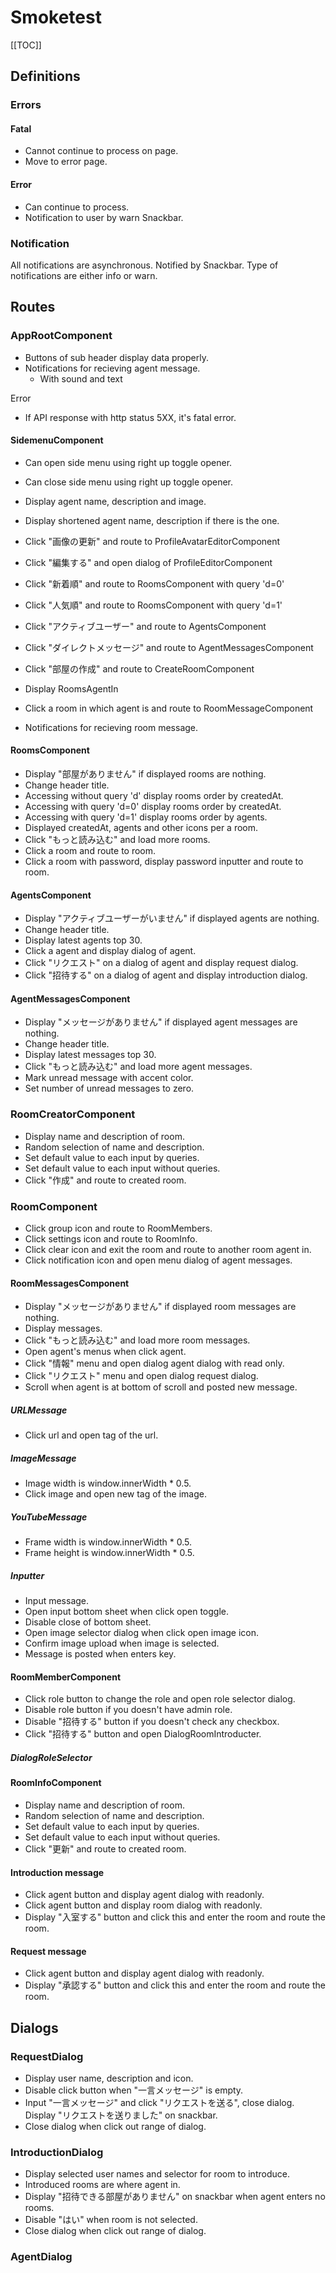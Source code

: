 # Smoketest

[[TOC]]

## Definitions

### Errors

#### Fatal

* Cannot continue to process on page.
* Move to error page.

#### Error

* Can continue to process.
* Notification to user by warn Snackbar.

### Notification

All notifications are asynchronous.
Notified by Snackbar.
Type of notifications are either info or warn.

## Routes

### AppRootComponent

* Buttons of sub header display data properly.
* Notifications for recieving agent message.
  * With sound and text

Error

* If API response with http status 5XX, it's fatal error.

#### SidemenuComponent

* Can open side menu using right up toggle opener.
* Can close side menu using right up toggle opener.
* Display agent name, description and image.
* Display shortened agent name, description if there is the one.

* Click "画像の更新" and route to ProfileAvatarEditorComponent
* Click "編集する" and open dialog of ProfileEditorComponent

* Click "新着順" and route to RoomsComponent with query 'd=0'
* Click "人気順" and route to RoomsComponent with query 'd=1'
* Click "アクティブユーザー" and route to AgentsComponent
* Click "ダイレクトメッセージ" and route to AgentMessagesComponent
* Click "部屋の作成" and route to CreateRoomComponent

* Display RoomsAgentIn
* Click a room in which agent is and route to RoomMessageComponent

* Notifications for recieving room message.

#### RoomsComponent

* Display "部屋がありません" if displayed rooms are nothing.
* Change header title.
* Accessing without query 'd' display rooms order by createdAt.
* Accessing with query 'd=0' display rooms order by createdAt.
* Accessing with query 'd=1' display rooms order by agents.
* Displayed createdAt, agents and other icons per a room.
* Click "もっと読み込む" and load more rooms.
* Click a room and route to room.
* Click a room with password, display password inputter and route to room.

#### AgentsComponent

* Display "アクティブユーザーがいません" if displayed agents are nothing.
* Change header title.
* Display latest agents top 30.
* Click a agent and display dialog of agent.
* Click "リクエスト" on a dialog of agent and display request dialog.
* Click "招待する" on a dialog of agent and display introduction dialog.

#### AgentMessagesComponent

* Display "メッセージがありません" if displayed agent messages are nothing.
* Change header title.
* Display latest messages top 30.
* Click "もっと読み込む" and load more agent messages.
* Mark unread message with accent color.
* Set number of unread messages to zero.

### RoomCreatorComponent

* Display name and description of room.
* Random selection of name and description.
* Set default value to each input by queries.
* Set default value to each input without queries.
* Click "作成" and route to created room.

### RoomComponent

* Click group icon and route to RoomMembers.
* Click settings icon and route to RoomInfo.
* Click clear icon and exit the room and route to another room agent in.
* Click notification icon and open menu dialog of agent messages.

#### RoomMessagesComponent

* Display "メッセージがありません" if displayed room messages are nothing.
* Display messages.
* Click "もっと読み込む" and load more room messages.
* Open agent's menus when click agent.
* Click "情報" menu and open dialog agent dialog with read only.
* Click "リクエスト" menu and open dialog request dialog.
* Scroll when agent is at bottom of scroll and posted new message.

##### URLMessage

* Click url and open tag of the url.

##### ImageMessage

* Image width is window.innerWidth * 0.5.
* Click image and open new tag of the image.

##### YouTubeMessage

* Frame width is window.innerWidth * 0.5.
* Frame height is window.innerWidth * 0.5.

##### Inputter

* Input message.
* Open input bottom sheet when click open toggle.
* Disable close of bottom sheet.
* Open image selector dialog when click open image icon.
* Confirm image upload when image is selected.
* Message is posted when enters key.

#### RoomMemberComponent

* Click role button to change the role and open role selector dialog.
* Disable role button if you doesn't have admin role.
* Disable "招待する" button if you doesn't check any checkbox.
* Click "招待する" button and open DialogRoomIntroducter.

##### DialogRoleSelector

#### RoomInfoComponent

* Display name and description of room.
* Random selection of name and description.
* Set default value to each input by queries.
* Set default value to each input without queries.
* Click "更新" and route to created room.

#### Introduction message

* Click agent button and display agent dialog with readonly.
* Click agent button and display room dialog with readonly.
* Display "入室する" button and click this and enter the room and route the room.

#### Request message

* Click agent button and display agent dialog with readonly.
* Display "承認する" button and click this and enter the room and route the room.

## Dialogs

### RequestDialog

* Display user name, description and icon.
* Disable click button when "一言メッセージ" is empty.
* Input "一言メッセージ" and click "リクエストを送る", close dialog. Display "リクエストを送りました" on snackbar.
* Close dialog when click out range of dialog.

### IntroductionDialog

* Display selected user names and selector for room to introduce.
* Introduced rooms are where agent in.
* Display "招待できる部屋がありません" on snackbar when agent enters no rooms.
* Disable "はい" when room is not selected.
* Close dialog when click out range of dialog.

### AgentDialog